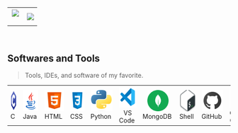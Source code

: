 <p  align="center">   
  <br>
<table border="0" align="center">
<tr border="0">
<td width="55%" align="center">
  
  <img  align="center"  src="https://github-readme-stats.vercel.app/api?username=saadkamal219&theme=vision-friendly-dark&show_icons=true&count_private=true&hide_border=true"/>
  <br></br>
  

</td>

<td width="55%" align="center">
  <img  align="center"  src="https://github-readme-stats.anuraghazra1.vercel.app/api/top-langs/?username=saadkamal219&layout=compact&theme=vision-friendly-dark&hide_border=true&no-bg=true&no-frame=true&langs_count=10&hide=jupyter%20notebook"/>
  
  </td>
</tr>
</table>
</br>
</p>



<h2 align="left" id="macropower-tech">Softwares and Tools</h2>

> Tools, IDEs, and software of my favorite.

<table>
  <tr>
    <td align="center" width="96">
      <a href="https://www.cprogramming.com/">
        <img src="./images/c_icon.svg" width="48" height="48" alt="c" />
      </a>
      <br>C&nbsp;
    </td>
    <td align="center" width="96">
      <a href="https://www.java.com/">
        <img src="./images/java_icon.svg" width="48" height="48" alt="java" />
      </a>
      <br>Java&nbsp;
    </td>
    <td align="center" width="96">
      <a href="https://developer.mozilla.org/en-US/docs/Web/HTML">
        <img src="./images/html_icon.svg" width="48" height="48" alt="html" />
      </a>
      <br>HTML&nbsp;
    </td>
    <td align="center" width="96">
      <a href="https://developer.mozilla.org/en-US/docs/Web/CSS">
        <img src="./images/css_icon.svg" width="48" height="48" alt="css" />
      </a>
      <br>CSS&nbsp;
    <td align="center" width="96">
      <a href="https://www.codeblocks.org/">
        <img src="./images/python.png" width="48" height="48" alt="python" />
      </a>
      <br>Python&nbsp;
    </td>
    <td align="center" width="96">
      <a href="https://code.visualstudio.com/">
        <img src="./images/visual_studio_code_icon.svg" width="48" height="48" alt="visual studio code" />
      </a>
      <br>VS Code&nbsp;
    </td>
    <td align="center" width="96">
      <a href="https://www.sqlite.org/">
        <img src="./images/mongodb.svg" width="48" height="48" alt="mongodb" />
      </a>
      <br>MongoDB&nbsp;
    </td>
    <td align="center" width="96">
      <a href="https://www.mysql.com/">
        <img src="./images/shell.png" width="48" height="48" alt="shell" />
      </a>
      <br>Shell&nbsp;
    </td>
    <td align="center" width="96">
      <a href="https://github.com/rakibhasan1030/">
        <img src="./images/github_icon.svg" width="48" height="48" alt="github" />
      </a>
      <br>GitHub&nbsp;
    </td>
    <td align="center" width="96">
      <a href="https://gitlab.com/rakibhasan1030/">
        <img src="./images/colab.png" width="48" height="48" alt="colab" />
      </a>
      <br>Google CoLab&nbsp;
    </td>
  </tr>
</table>

<br>
